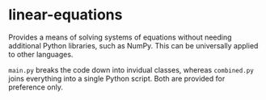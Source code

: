 # linear-equations
Provides a means of solving systems of equations without needing additional Python libraries, such as NumPy. This can be universally applied to other languages.

`main.py` breaks the code down into invidual classes, whereas `combined.py` joins everything into a single Python script. Both are provided for preference only.
